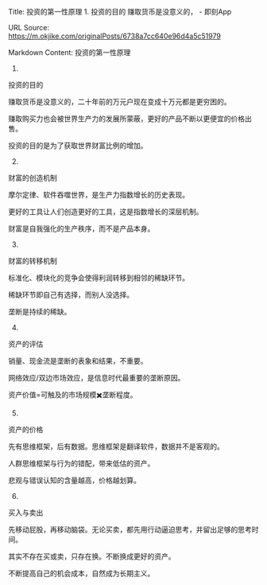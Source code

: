 Title: 投资的第一性原理  1. 投资的目的  赚取货币是没意义的， - 即刻App

URL Source: https://m.okjike.com/originalPosts/6738a7cc640e96d4a5c51979

Markdown Content:
投资的第一性原理

1.

投资的目的

赚取货币是没意义的，二十年前的万元户现在变成十万元都是更穷困的。

赚取购买力也会被世界生产力的发展所蒙蔽，更好的产品不断以更便宜的价格出售。

投资的目的是为了获取世界财富比例的增加。

2.

财富的创造机制

摩尔定律、软件吞噬世界，是生产力指数增长的历史表现。

更好的工具让人们创造更好的工具，这是指数增长的深层机制。

财富是自我强化的生产秩序，而不是产品本身。

3.

财富的转移机制

标准化、模块化的竞争会使得利润转移到相邻的稀缺环节。

稀缺环节即自己有选择，而别人没选择。

垄断是持续的稀缺。

4.

资产的评估

销量、现金流是垄断的表象和结果，不重要。

网络效应/双边市场效应，是信息时代最重要的垄断原因。

资产价值=可触及的市场规模✖️垄断程度。

5.

资产的价格

先有思维框架，后有数据。思维框架是翻译软件，数据并不是客观的。

人群思维框架与行为的错配，带来低估的资产。

悲观与错误认知的含量越高，价格越划算。

6.

买入与卖出

先移动屁股，再移动脑袋。无论买卖，都先用行动逼迫思考，并留出足够的思考时间。

其实不存在买或卖，只存在换。不断换成更好的资产。

不断提高自己的机会成本，自然成为长期主义。
